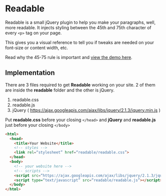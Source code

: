 # Readable

Readable is a small jQuery plugin to help you make your paragraphs, well, more readable. It injects styling between the 45th and 75th character of every `<p>` tag on your page.

This gives you a visual reference to tell you if tweaks are needed on your font-size or content width, etc.

Read why the 45-75 rule is important and [view the demo here](http://mds.sh/readable).

## Implementation
There are 3 files required to get **Readable** working on your site.
2 of them are inside the **readable** folder and the other is jQuery.

1. readable.css
2. readable.js
3. jQuery ( https://ajax.googleapis.com/ajax/libs/jquery/2.1.3/jquery.min.js )


Put **readable.css** before your closing `</head>` and **jQuery** and **readable.js** just before your closing `</body>`

```html
<html>
  <head>
    <title>Your Website</title>
    <!-- styles -->
    <link rel=“stylesheet” href=“readable/readable.css”>
  </head>
  <body>
    <!-- your website here -->
    <!-- scripts -->
    <script src=“https://ajax.googleapis.com/ajax/libs/jquery/2.1.3/jquery.min.js”></script>
    <script type=“text/javascript” src=“readable/readable.js”></script>
  </body>
</html>
```
